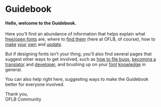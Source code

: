 <h1>Guidebook</h1>

<h4>Hello, welcome to the Guidebook.</h4>
<p>Here you'll find an abundance of information that helps explain what <a href="/guidebook/libre_open_fonts">free/open fonts</a> are, where to <a href="/guidebook/existing_libre_open_fonts">find them</a> (here at OFLB, of course), how to <a href="/guidebook/font_design">make</a> <a href="/guidebook/font_formats">your</a> <a href="/guidebook/submission_guidelines">own</a> and <a href="/guidebook/how_to_update_a_font"> update</a>. 

<p>
But if designing fonts isn't your thing, you'll also find several pages that suggest other ways to get involved, such as <a href="/guidebook/how_to_file_bugs">how to file bugs</a>, <a href="/guidebook/become-a-translator">becoming a translator</a> and <a href="/guidebook/dev-faq">developer</a>, and brushing up on your <a href="/guidebook/book_recommendations">font</a> <a href="/guidebook/knowledge_resources">knowledge</a> in general.

<p>
You can also help right here, suggesting ways to make the Guidebook better for everyone involved.

<p>
Thank you,<br>
OFLB Community
</p>